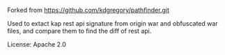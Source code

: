 Forked from https://github.com/kdgregory/pathfinder.git

Used to extact kap rest api signature from origin war and obfuscated war files, and compare them to find the diff of rest api.

License: Apache 2.0
